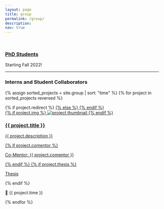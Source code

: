 ```yaml
---
layout: page
title: group
permalink: /group/
description:
nav: true
---
```


&nbsp;

### [PhD Students](https://dilllab.github.io)
Starting Fall 2022!


<hr>

### Interns and Student Collaborators


<div class="projects grid">

  {% assign sorted_projects = site.group | sort: "time" %}
  {% for project in sorted_projects reversed %}
  <div class="grid-item">
    {% if project.redirect %}
    <a href="{{ project.redirect }}" target="_blank">
    {% else %}
    <a href="{{ project.url | relative_url }}">
    {% endif %}
      <div class="card hoverable">
        {% if project.img %}
        <img src="{{ project.img | relative_url }}" alt="project thumbnail">
        {% endif %}
        <div class="card-body">
          <h3 class="card-title text-lowercase">{{ project.title }}</h3>
          <p class="card-text">{{ project.description }}</p>
          {% if project.comentor %}
          <p class="card-text">Co-Mentor: {{ project.comentor }}</p>
          {% endif %}
          {% if project.thesis %}
          <p class="card-text"><a href="{{ project.thesis }}">Thesis</a></p>
          {% endif %}
          <p class="card-text">📅 {{ project.time }}</p>
          <div class="row ml-1 mr-1 p-0">
          </div>
        </div>
      </div>
    </a>
  </div>
{% endfor %}

</div>

